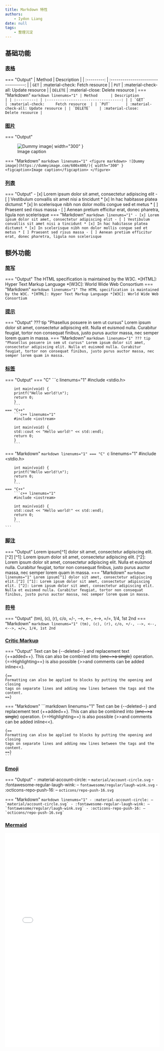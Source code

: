 ```yaml
---
title: Markdown 特性
authors:
    - Iydon Liang
date: null
tags:
    - 整理沉淀
---
```


## 基础功能
### [表格](https://squidfunk.github.io/mkdocs-material/reference/data-tables/)
=== "Output"
    | Method      | Description                          |
    | :---------: | :----------------------------------: |
    | `GET`       | :material-check:     Fetch resource  |
    | `PUT`       | :material-check-all: Update resource |
    | `DELETE`    | :material-close:     Delete resource |
=== "Markdown"
    ```markdown linenums="1"
    | Method      | Description                          |
    | :---------: | :----------------------------------: |
    | `GET`       | :material-check:     Fetch resource  |
    | `PUT`       | :material-check-all: Update resource |
    | `DELETE`    | :material-close:     Delete resource |
    ```

### [图片](https://squidfunk.github.io/mkdocs-material/reference/images/)
=== "Output"
    <figure markdown>
        ![Dummy image](https://dummyimage.com/600x400/){ width="300" }
        <figcaption>Image caption</figcaption>
    </figure>
=== "Markdown"
    ```markdown linenums="1"
    <figure markdown>
        ![Dummy image](https://dummyimage.com/600x400/){ width="300" }
        <figcaption>Image caption</figcaption>
    </figure>
    ```

### [列表](https://squidfunk.github.io/mkdocs-material/reference/lists/)
=== "Output"
    - [x] Lorem ipsum dolor sit amet, consectetur adipiscing elit
    - [ ] Vestibulum convallis sit amet nisi a tincidunt
        * [x] In hac habitasse platea dictumst
        * [x] In scelerisque nibh non dolor mollis congue sed et metus
        * [ ] Praesent sed risus massa
    - [ ] Aenean pretium efficitur erat, donec pharetra, ligula non scelerisque
=== "Markdown"
    ```markdown linenums="1"
    - [x] Lorem ipsum dolor sit amet, consectetur adipiscing elit
    - [ ] Vestibulum convallis sit amet nisi a tincidunt
        * [x] In hac habitasse platea dictumst
        * [x] In scelerisque nibh non dolor mollis congue sed et metus
        * [ ] Praesent sed risus massa
    - [ ] Aenean pretium efficitur erat, donec pharetra, ligula non scelerisque
    ```


## 额外功能
### [简写](https://squidfunk.github.io/mkdocs-material/reference/abbreviations/)
=== "Output"
    The HTML specification is maintained by the W3C.
    *[HTML]: Hyper Text Markup Language
    *[W3C]: World Wide Web Consortium
=== "Markdown"
    ```markdown linenums="1"
    The HTML specification is maintained by the W3C.
    *[HTML]: Hyper Text Markup Language
    *[W3C]: World Wide Web Consortium
    ```

### [提示](https://squidfunk.github.io/mkdocs-material/reference/admonitions/)
=== "Output"
    ??? tip "Phasellus posuere in sem ut cursus"
        Lorem ipsum dolor sit amet, consectetur adipiscing elit. Nulla et euismod
        nulla. Curabitur feugiat, tortor non consequat finibus, justo purus auctor
        massa, nec semper lorem quam in massa.
=== "Markdown"
    ```markdown linenums="1"
    ??? tip "Phasellus posuere in sem ut cursus"
        Lorem ipsum dolor sit amet, consectetur adipiscing elit. Nulla et euismod
        nulla. Curabitur feugiat, tortor non consequat finibus, justo purus auctor
        massa, nec semper lorem quam in massa.
    ```

### [标签](https://squidfunk.github.io/mkdocs-material/reference/content-tabs/)
=== "Output"
    === "C"
        ```c linenums="1"
        #include <stdio.h>

        int main(void) {
        printf("Hello world!\n");
        return 0;
        }
        ```
    === "C++"
        ```c++ linenums="1"
        #include <iostream>

        int main(void) {
        std::cout << "Hello world!" << std::endl;
        return 0;
        }
        ```
=== "Markdown"
    ```markdown linenums="1"
    === "C"
        ```c linenums="1"
        #include <stdio.h>

        int main(void) {
        printf("Hello world!\n");
        return 0;
        }
        ```
    === "C++"
        ```c++ linenums="1"
        #include <iostream>

        int main(void) {
        std::cout << "Hello world!" << std::endl;
        return 0;
        }
        ```
    ```

### [脚注](https://squidfunk.github.io/mkdocs-material/reference/footnotes/)
=== "Output"
    Lorem ipsum[^1] dolor sit amet, consectetur adipiscing elit.[^2]
    [^1]: Lorem ipsum dolor sit amet, consectetur adipiscing elit.
    [^2]:
        Lorem ipsum dolor sit amet, consectetur adipiscing elit. Nulla et euismod
        nulla. Curabitur feugiat, tortor non consequat finibus, justo purus auctor
        massa, nec semper lorem quam in massa.
=== "Markdown"
    ```markdown linenums="1"
    Lorem ipsum[^1] dolor sit amet, consectetur adipiscing elit.[^2]
    [^1]: Lorem ipsum dolor sit amet, consectetur adipiscing elit.
    [^2]:
        Lorem ipsum dolor sit amet, consectetur adipiscing elit. Nulla et euismod
        nulla. Curabitur feugiat, tortor non consequat finibus, justo purus auctor
        massa, nec semper lorem quam in massa.
    ```

### [符号](https://facelessuser.github.io/pymdown-extensions/extensions/smartsymbols/)
=== "Output"
    (tm), (c), (r), c/o, +/-, -->, <--, <-->, =/=, 1/4, 1st 2nd
=== "Markdown"
    ```markdown linenums="1"
    (tm), (c), (r), c/o, +/-, -->, <--, <-->, =/=, 1/4, 1st 2nd
    ```

### [Critic Markup](https://squidfunk.github.io/mkdocs-material/reference/formatting/)
=== "Output"
    Text can be {--deleted--} and replacement text {++added++}. This can also be
    combined into {~~one~>a single~~} operation. {==Highlighting==} is also
    possible {>>and comments can be added inline<<}.

    {==
    Formatting can also be applied to blocks by putting the opening and closing
    tags on separate lines and adding new lines between the tags and the content.
    ==}
=== "Markdown"
    ```markdown linenums="1"
    Text can be {--deleted--} and replacement text {++added++}. This can also be
    combined into {~~one~>a single~~} operation. {==Highlighting==} is also
    possible {>>and comments can be added inline<<}.

    {==
    Formatting can also be applied to blocks by putting the opening and closing
    tags on separate lines and adding new lines between the tags and the content.
    ==}
    ```

### [Emoji](https://squidfunk.github.io/mkdocs-material/reference/icons-emojis/)
=== "Output"
    - :material-account-circle: – `material/account-circle.svg`
    - :fontawesome-regular-laugh-wink: – `fontawesome/regular/laugh-wink.svg`
    - :octicons-repo-push-16: – `octicons/repo-push-16.svg`

=== "Markdown"
    ```markdown linenums="1"
    - :material-account-circle: – `material/account-circle.svg`
    - :fontawesome-regular-laugh-wink: – `fontawesome/regular/laugh-wink.svg`
    - :octicons-repo-push-16: – `octicons/repo-push-16.svg`
    ```

### [Mermaid](https://github.com/mermaid-js)
<embed type="text/html" src="../../14" width="100%" height="700">
